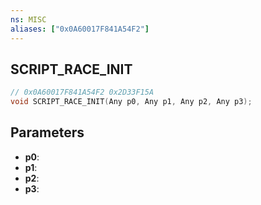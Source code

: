 ```yaml
---
ns: MISC
aliases: ["0x0A60017F841A54F2"]
---
```

## SCRIPT_RACE_INIT

```c
// 0x0A60017F841A54F2 0x2D33F15A
void SCRIPT_RACE_INIT(Any p0, Any p1, Any p2, Any p3);
```


## Parameters
* **p0**: 
* **p1**: 
* **p2**: 
* **p3**: 

